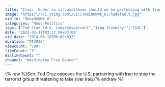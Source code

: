 ```yaml
---
title: "Cruz: 'Under no circumstances should we be partnering with Iran'"
image: "https:\/\/i.ytimg.com\/vi\/3kmiNmNWb_8\/hqdefault.jpg"
vid_id: "3kmiNmNWb_8"
categories: "News-Politics"
tags: ["Ted Cruz (U.S. Congressperson)","Iraq (Country)","ISIL"]
date: "2022-04-17T03:27:59+03:00"
vid_date: "2014-06-18T00:09:03Z"
duration: "PT3M2S"
viewcount: "799"
likeCount: "5"
dislikeCount: ""
channel: "Washington Free Beacon"
---
```

{% raw %}Sen. Ted Cruz opposes the U.S. partnering with Iran to stop the terrorist group threatening to take over Iraq.{% endraw %}
